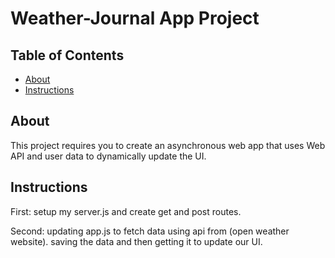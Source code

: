 # Weather-Journal App Project

## Table of Contents

- [About](#About)
- [Instructions](#Instructions)

## About

This project requires you to create an asynchronous web app that uses Web API and user data to dynamically update the UI.

## Instructions

First: setup my server.js and create get and post routes.

Second: updating app.js to fetch data using api from (open weather website).
saving the data and then getting it to update our UI.

